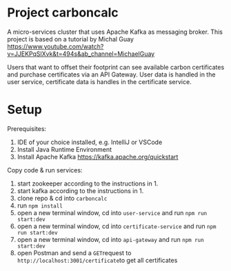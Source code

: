 # Project carboncalc

A micro-services cluster that uses Apache Kafka as messaging broker. 
This project is based on a tutorial by Michal Guay https://www.youtube.com/watch?v=JJEKPqSlXvk&t=494s&ab_channel=MichaelGuay 

Users that want to offset their footprint can see available carbon certificates and purchase certificates via an API Gateway. 
User data is handled in the user service, certificate data is handles in the certificate service. 

# Setup 

Prerequisites:
1. IDE of your choice installed, e.g. IntelliJ or VSCode
2. Install Java Runtime Environment 
3. Install Apache Kafka https://kafka.apache.org/quickstart

Copy code & run services:
1. start zookeeper according to the instructions in 1.
2. start kafka according to the instructions in 1.
3. clone repo & cd into `carboncalc`
4. run `npm install`
5. open a new terminal window, cd into `user-service` and run `npm run start:dev`
6. open a new terminal window, cd into `certificate-service` and run `npm run start:dev`
7. open a new terminal window, cd into `api-gateway` and run `npm run start:dev`
8. open Postman and send a `GET`request to `http://localhost:3001/certificate`to get all certificates
